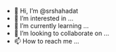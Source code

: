 - 👋 Hi, I’m @srshahadat
- 👀 I’m interested in ...
- 🌱 I’m currently learning ...
- 💞️ I’m looking to collaborate on ...
- 📫 How to reach me ...

<!---
srshahadat/srshahadat is a ✨ special ✨ repository because its `README.md` (this file) appears on your GitHub profile.
You can click the Preview link to take a look at your changes.
--->
